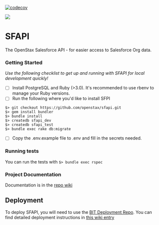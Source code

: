 [![codecov](https://codecov.io/gh/openstax/sfapi/branch/main/graph/badge.svg?token=3EZY8CK0ZE)](https://codecov.io/gh/openstax/sfapi)

![](https://codebuild.us-east-1.amazonaws.com/badges?uuid=eyJlbmNyeXB0ZWREYXRhIjoid1dob2MvN0pPcFJkYzQ2VThrbnZQWDhvQXpvRW1SYW1oeHJKZGIzWDQ3QmU1MHM5Mjd6OUQ2UXZvWC9Tc1JRblNjMmZwNzZSNW5VMld2bnNpeFlpQ0lJPSIsIml2UGFyYW1ldGVyU3BlYyI6InZ4MW5tTmt1WWNIK3o2eE4iLCJtYXRlcmlhbFNldFNlcmlhbCI6MX0%3D&branch=main)

# SFAPI
The OpenStax Salesforce API - for easier access to Salesforce Org data.

### Getting Started
_Use the following checklist to get up and running with SFAPI for local development quickly!_

- [ ] Install PostgreSQL and Ruby (>3.0). It's recommended to use rbenv to manage your Ruby versions.
- [ ] Run the following where you'd like to install SFPI

```
$> git checkout https://github.com/openstax/sfapi.git
$> gem install bundler
$> bundle install
$> createdb sfapi_dev
$> createdb sfapi_test
$> bundle exec rake db:migrate
```

- [ ] Copy the .env.example file to .env and fill in the secrets needed.

### Running tests
You can run the tests with `$> bundle exec rspec`

### Project Documentation
Documentation is in the [repo wiki](https://github.com/openstax/openstax-salesforce-api/wiki)

## Deployment
To deploy SFAPI, you will need to use the [BIT Deployment Repo](https://github.com/openstax/bit-deployment).
You can find detailed deployment instructions in [this wiki entry](https://github.com/openstax/bit-deployment/wiki/Deploying-BIT-Applications)
